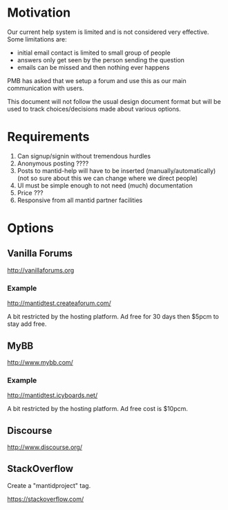 Motivation
==========

Our current help system is limited and is not considered very effective. Some limitations are:

  * initial email contact is limited to small group of people
  * answers only get seen by the person sending the question
  * emails can be missed and then nothing ever happens

PMB has asked that we setup a forum and use this as our main communication with users. 

This document will not follow the usual design document format but will be used to track choices/decisions made about
various options.

Requirements
============
1. Can signup/signin without tremendous hurdles
2. Anonymous posting ????
3. Posts to mantid-help will have to be inserted (manually/automatically) (not so sure about this we can change where we direct people)
4. UI must be simple enough to not need (much) documentation
5. Price ???
6. Responsive from all mantid partner facilities

Options
=======

Vanilla Forums
--------------

http://vanillaforums.org

### Example
http://mantidtest.createaforum.com/

A bit restricted by the hosting platform.  Ad free for 30 days then $5pcm to stay add free.

MyBB
----

http://www.mybb.com/

### Example
http://mantidtest.icyboards.net/

A bit restricted by the hosting platform.  Ad free cost is $10pcm.

Discourse
---------

http://www.discourse.org/

StackOverflow
-------------
Create a "mantidproject" tag.

https://stackoverflow.com/

